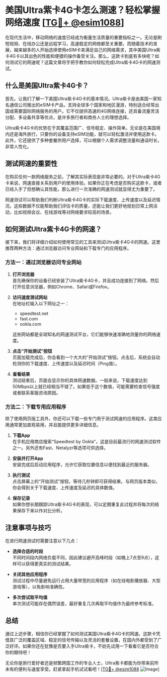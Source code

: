 # 美国Ultra紫卡4G卡怎么测速？轻松掌握网络速度 [[TG💪+ @esim1088](https://t.me/s/esim1088)]

在现代生活中，移动网络的速度已经成为衡量生活质量的重要指标之一。无论是刷短视频、在线办公还是远程学习，高速稳定的网络都至关重要。而随着技术的发展，越来越多的人开始选择使用eSIM卡来满足自己的网络需求，其中美国Ultra紫卡4G卡以其出色的性能和便捷的操作备受关注。那么，这款卡到底有多快呢？如何测试它的网速呢？这篇文章将手把手教你如何轻松完成Ultra紫卡4G卡的网速测试。

## 什么是美国Ultra紫卡4G卡？

首先，让我们了解一下美国Ultra紫卡4G卡的基本情况。Ultra紫卡是由美国一家知名通信公司推出的eSIM卡产品，支持全球多个国家和地区漫游，特别适合经常出国或需要国际网络服务的用户。它不仅提供高速的4G网络连接，还具备流量灵活分配、多设备共享等优点，是许多旅行者和商务人士的理想选择。

Ultra紫卡4G卡的优势在于其覆盖范围广、信号稳定、操作简单。无论是在美国境内还是海外旅行，只要你的设备支持eSIM功能，就可以轻松激活并使用这款卡。此外，它还提供了多种套餐供用户选择，可以根据个人需求调整流量和通话时长，非常人性化。

## 测试网速的重要性

在购买任何一款网络服务之前，了解其实际表现是非常必要的。对于Ultra紫卡4G卡来说，网速直接关系到用户的使用体验。如果你正在考虑是否购买这款卡，或者已经入手了但想确认其性能，那么进行一次准确的网速测试就显得尤为重要了。

网速测试可以帮助我们判断Ultra紫卡4G卡的实际下载速度、上传速度以及延迟情况。这些数据不仅能帮助我们评估卡的质量，还能让我们更好地规划日常上网活动，比如视频会议、在线游戏等对网络要求较高的场景。

## 如何测试Ultra紫卡4G卡的网速？

接下来，我们将详细介绍如何使用常见的工具来测试Ultra紫卡4G卡的网速。这里推荐两种方法：通过浏览器访问专业网站和下载专门的应用程序。

### 方法一：通过浏览器访问专业网站

1. **打开浏览器**  
   首先确保你的设备已经安装了Ultra紫卡4G卡，并且成功连接到了网络。然后打开任意浏览器，例如Chrome、Safari或Firefox。

2. **访问速度测试网站**  
   在地址栏输入以下网址之一：  
   - speedtest.net  
   - fast.com  
   - ookla.com  

   这些网站都是全球知名的网速测试平台，它们能够快速准确地测量你的网络速度。

3. **点击“开始测试”按钮**  
   页面加载完成后，你会看到一个大大的“开始测试”按钮。点击后，系统会自动检测你的下载速度、上传速度以及延迟时间（Ping值）。

4. **查看结果**  
   测试结束后，页面会显示你的具体网速数据。一般来说，下载速度达到50Mbps以上就已经相当不错了。如果低于这个数值，可能需要检查信号强度或者联系客服咨询原因。

### 方法二：下载专用应用程序

除了使用网页版工具外，你还可以下载一些专门用于测试网速的应用程序。这类应用通常更加直观易用，并且能提供更多详细信息。

1. **下载App**  
   在手机应用商店搜索“Speedtest by Ookla”，这是目前最流行的网速测试软件之一。另外还有Fast、Netalyzr等选项可供选择。

2. **安装并打开App**  
   安装完成后启动应用程序，允许它获取位置信息以便找到最近的服务器。

3. **执行测试**  
   点击屏幕上的“开始测试”按钮，等待几秒钟即可获得结果。与网页版本类似，你会得到关于下载速度、上传速度及延迟的具体数值。

4. **保存记录**  
   如果你想长期跟踪Ultra紫卡4G卡的表现，可以定期重复此过程并将每次的结果保存下来以作对比分析。

## 注意事项与技巧

在进行网速测试时需要注意以下几点：

- **选择合适的时段**  
  不同时间段内网络负载不同，因此建议避开高峰时段（如晚上7点至9点），这样可以获得更真实的测试结果。

- **关闭其他应用程序**  
  测试过程中尽量避免运行占用大量带宽的应用程序（如在线电影播放器、大型游戏等），以免影响准确性。

- **多次尝试取平均值**  
  单次测试可能存在偶然误差，最好重复几次再取平均值作为最终参考标准。

## 总结

通过上述步骤，相信你已经掌握了如何测试美国Ultra紫卡4G卡的网速。这款卡凭借其广泛的覆盖区域、稳定的信号传输以及灵活的套餐设置，在国内外都受到了广泛好评。如果你还在犹豫是否要入手Ultra紫卡，不妨先试用一下看看它是否符合你的期待吧！

无论你是旅行爱好者还是频繁跨国工作的专业人士，Ultra紫卡都能为你带来前所未有的便利与速度享受。赶紧拿起手机试试看吧！[[TG💪+ @esim1088](https://t.me/s/esim1088) ![Image](https://i.postimg.cc/4NQfJmqS/Snipaste-2025-05-13-00-14-12.png)]